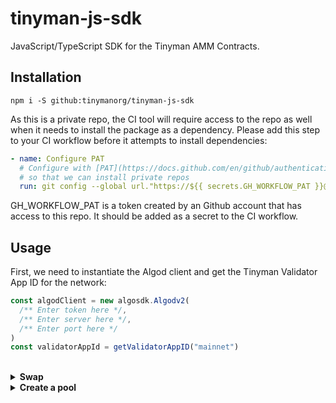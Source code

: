 # tinyman-js-sdk

JavaScript/TypeScript SDK for the Tinyman AMM Contracts.

## Installation

```shell
npm i -S github:tinymanorg/tinyman-js-sdk
```

As this is a private repo, the CI tool will require access to the repo as well when it needs to install the package as a dependency. Please add this step to your CI workflow before it attempts to install dependencies:

```yml
- name: Configure PAT
  # Configure with [PAT](https://docs.github.com/en/github/authenticating-to-github/keeping-your-account-and-data-secure/creating-a-personal-access-token)
  # so that we can install private repos
  run: git config --global url."https://${{ secrets.GH_WORKFLOW_PAT }}@github.com/".insteadOf ssh://git@github.com/
```

GH_WORKFLOW_PAT is a token created by an Github account that has access to this repo. It should be added as a secret to the CI workflow.

## Usage

First, we need to instantiate the Algod client and get the Tinyman Validator App ID for the network:

```typescript
const algodClient = new algosdk.Algodv2(
  /** Enter token here */,
  /** Enter server here */,
  /** Enter port here */
)
const validatorAppId = getValidatorAppID("mainnet")
```

<br>

<details>
<summary><strong>Swap</strong></summary>

<br>

0. Let's say, we want to perform a swap between ALGO and USDC:

```typescript
const assetIN = {
  id: 0,
  decimals: 6,
  unit_name: "ALGO"
};

const assetOUT = {
  id: 31566704,
  decimals: 6,
  unit_name: "USDC"
};
```

1. First, we need to get the pool details for the asset pair:

```typescript
const poolInfo = await getPoolInfo(algodClient, {
  validatorAppID,
  assetIN.id,
  assetOUT.id
});
```

This returns a PoolInfo object. A swap can only be done if the pair has a pool that is already created and has a `PoolStatus.READY` status. We can use `isPoolReady` utility to check this.

We will also need the reserve details of the pool to get a quote for the swap:

```typescript
const poolReserves = await getPoolReserves(algodClient, poolInfo);
```

For a successful swap, there needs to be some liquidity within the pool. We can check this using `isPoolEmpty` utility:

```typescript
const isEmpty = isPoolEmpty(poolReserves);
```

<br/>

2. If the pair has a READY pool, we can get a quote for the swap. The following code gets a quote for a FIXED INPUT swap:

```typescript
const assetIN_amount = 100;

const swapQuote = getSwapQuote(
  SwapType.FixedInput,
  poolInfo,
  poolReserves,
  {
    assetID: assetIN.id,
    amount: convertToBaseUnits(assetIN.decimals, assetIN_amount)
  },
  {
    assetIn: assetIN.decimals,
    assetOut: assetOUT.decimals
  }
);
```

On the other hand, for a FIXED OUTPUT swap, we can get the quote like the following:

```typescript
const assetOUT_amount = 71.694124;

const swapQuote = getSwapQuote(
  SwapType.FixedOutput,
  poolInfo,
  poolReserves,
  {
    assetID: assetOUT.id,
    amount: convertToBaseUnits(assetOUT.decimals, assetOUT_amount)
  },
  {
    assetIn: assetIN.decimals,
    assetOut: assetOUT.decimals
  }
);
```

3. Using the quote details, we can get the transaction group for the swap.

```typescript
const slippage = 0.1;
const accountAddress = "...";

const swapTxns = await generateSwapTransactions({
  client: algodClient,
  pool: poolInfo,
  swapType: SwapType.FixedInput, // or, SwapType.FixedOutput
  assetIn: {
    assetID: swapQuote.assetInID,
    amount: Number(swapQuote.assetInAmount)
  },
  assetOut: {
    assetID: swapQuote.assetOutID,
    amount: Number(swapQuote.assetOutAmount)
  },
  slippage,
  initiatorAddr: accountAddress
});
```

This generates an array of `SignerTransaction` objects.

4. Sign the generated txns

```typescript
const signedTxns = await signSwapTransactions({
  pool: poolInfo,
  txGroup: swapTxns,
  initiatorSigner: signerCallback
});
```

`initiatorSigner` expects a callback of shape `(txGroups: SignerTransaction[][]) => Promise<Uint8Array[]>`. So, it takes the txns generated in the previous step and signs them and then resolves with `Uint8Array[]`.

5. Perform the swap:

```typescript
const data = await issueSwap({
  client: algodClient,
  pool: poolInfo,
  txGroup: swapTxns,
  signedTxns,
  swapType: SwapType.FixedInput, // or, SwapType.FixedOutput
  initiatorAddr: accountAddress
});
```

The returned data from `issueSwap` has information about the confirmation round, transaction ID and the excess amounts accumulated within the account. Please check the `SwapExecution` interface for details on the returned data.

</details>

<details>
<summary><strong>Create a pool</strong></summary>

<br>

0. Let's say, we want to create a pool between ALGO and USDC:

```typescript
const asset1 = {
  id: 31566704,
  decimals: 6,
  unit_name: "USDC"
};

const asset2 = {
  id: 0,
  decimals: 6,
  unit_name: "ALGO"
};
```

1. First, we need to get the pool info and make sure there is no pool available between the assets already:

```typescript
const poolInfo = await getPoolInfo(algodClient, {
  validatorAppID,
  asset1.id,
  asset2.id
});
const isNotCreated = isPoolNotCreated(poolInfo);
```

2. Create the transactions for the pool creation:

```typescript
const accountAddress = "...";

const bootstrapTxns = generateBootstrapTransactions({
  client: algodClient,
  validatorAppID,
  asset1ID: asset1.id,
  asset2ID: asset2.id,
  asset1UnitName: asset1.unit_name,
  asset2UnitName: asset2.unit_name,
  initiatorAddr: accountAddress
});
```

3. Sign the generated transactions:

```typescript
const {signedTxns, txnIDs} = await signBootstrapTransactions({
  txGroup: bootstrapTxns,
  validatorAppID,
  asset1ID: asset1.id,
  asset2ID: asset2.id,
  initiatorSigner: signerCallback
});
```

`initiatorSigner` expects a callback of shape `(txGroups: SignerTransaction[][]) => Promise<Uint8Array[]>`. So, it takes the txns generated in the previous step and signs them and then resolves with `Uint8Array[]`.

4. Create the pool using the signedTxns:

```typescript
const poolInfo = await createPool(
  algodClient,
  {
    asset1ID: asset1.id,
    asset2ID: asset2.id,
    validatorAppID
  },
  signedTxns,
  txnIDs
);
```

</details>
